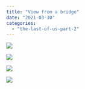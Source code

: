```yaml
---
title: "View from a bridge"
date: "2021-03-30"
categories: 
  - "the-last-of-us-part-2"
---
```


[![](images/The-Last-of-Us™-Part-II_20210330203014-1024x576.jpg)](https://davidpeach.me/wp-content/uploads/2022/05/The-Last-of-Us™-Part-II_20210330203014-scaled.jpg)

[![](images/The-Last-of-Us™-Part-II_20210330202823-1024x576.jpg)](https://davidpeach.me/wp-content/uploads/2022/05/The-Last-of-Us™-Part-II_20210330202823-scaled.jpg)

[![](images/The-Last-of-Us™-Part-II_20210330202929-1024x576.jpg)](https://davidpeach.me/wp-content/uploads/2022/05/The-Last-of-Us™-Part-II_20210330202929-scaled.jpg)

[![](images/The-Last-of-Us™-Part-II_20210330203217-scaled.jpg)](https://davidpeach.me/wp-content/uploads/2022/05/The-Last-of-Us™-Part-II_20210330203217-scaled.jpg)

